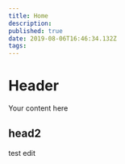 ```yaml
---
title: Home
description: 
published: true
date: 2019-08-06T16:46:34.132Z
tags: 
---
```


# Header

Your content here

## head2

test edit